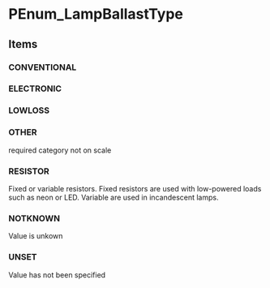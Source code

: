 # PEnum_LampBallastType

## Items

### CONVENTIONAL


### ELECTRONIC


### LOWLOSS


### OTHER
required category not on scale

### RESISTOR
Fixed or variable resistors. Fixed resistors are used with low-powered loads such as neon or LED. Variable are used in incandescent lamps.

### NOTKNOWN
Value is unkown

### UNSET
Value has not been specified

